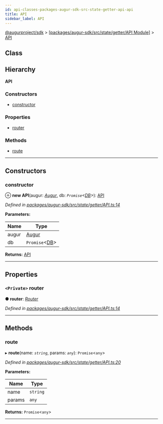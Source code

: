 ```yaml
---
id: api-classes-packages-augur-sdk-src-state-getter-api-api
title: API
sidebar_label: API
---
```


[@augurproject/sdk](api-readme.md) > [[packages/augur-sdk/src/state/getter/API Module]](api-modules-packages-augur-sdk-src-state-getter-api-module.md) > [API](api-classes-packages-augur-sdk-src-state-getter-api-api.md)

## Class

## Hierarchy

**API**

### Constructors

* [constructor](api-classes-packages-augur-sdk-src-state-getter-api-api.md#constructor)

### Properties

* [router](api-classes-packages-augur-sdk-src-state-getter-api-api.md#router)

### Methods

* [route](api-classes-packages-augur-sdk-src-state-getter-api-api.md#route)

---

## Constructors

<a id="constructor"></a>

###  constructor

⊕ **new API**(augur: *[Augur](api-classes-packages-augur-sdk-src-augur-augur.md)*, db: *`Promise`<[DB](api-classes-packages-augur-sdk-src-state-db-db-db.md)>*): [API](api-classes-packages-augur-sdk-src-state-getter-api-api.md)

*Defined in [packages/augur-sdk/src/state/getter/API.ts:14](https://github.com/AugurProject/augur/blob/b4365d6894/packages/augur-sdk/src/state/getter/API.ts#L14)*

**Parameters:**

| Name | Type |
| ------ | ------ |
| augur | [Augur](api-classes-packages-augur-sdk-src-augur-augur.md) |
| db | `Promise`<[DB](api-classes-packages-augur-sdk-src-state-db-db-db.md)> |

**Returns:** [API](api-classes-packages-augur-sdk-src-state-getter-api-api.md)

___

## Properties

<a id="router"></a>

### `<Private>` router

**● router**: *[Router](api-classes-packages-augur-sdk-src-state-getter-router-router.md)*

*Defined in [packages/augur-sdk/src/state/getter/API.ts:14](https://github.com/AugurProject/augur/blob/b4365d6894/packages/augur-sdk/src/state/getter/API.ts#L14)*

___

## Methods

<a id="route"></a>

###  route

▸ **route**(name: *`string`*, params: *`any`*): `Promise`<`any`>

*Defined in [packages/augur-sdk/src/state/getter/API.ts:20](https://github.com/AugurProject/augur/blob/b4365d6894/packages/augur-sdk/src/state/getter/API.ts#L20)*

**Parameters:**

| Name | Type |
| ------ | ------ |
| name | `string` |
| params | `any` |

**Returns:** `Promise`<`any`>

___

